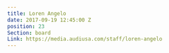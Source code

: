 ```yaml
---
title: Loren Angelo
date: 2017-09-19 12:45:00 Z
position: 23
Section: board
Link: https://media.audiusa.com/staff/loren-angelo
---
```


